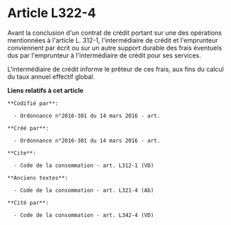 # Article L322-4

Avant la conclusion d'un contrat de crédit portant sur une des opérations mentionnées à l'article L. 312-1, l'intermédiaire
de crédit et l'emprunteur conviennent par écrit ou sur un autre support durable des frais éventuels dus par l'emprunteur à
l'intermédiaire de crédit pour ses services. 

L'intermédiaire de crédit informe le prêteur de ces frais, aux fins du calcul du taux annuel effectif global.

**Liens relatifs à cet article**

	**Codifié par**:

	  - Ordonnance n°2016-301 du 14 mars 2016 - art.

	**Créé par**:

	  - Ordonnance n°2016-301 du 14 mars 2016 - art.

	**Cite**:

	  - Code de la consommation - art. L312-1 (VD)

	**Anciens textes**:

	  - Code de la consommation - art. L321-4 (Ab)

	**Cité par**:

	  - Code de la consommation - art. L342-4 (VD)
